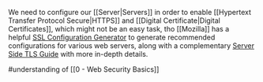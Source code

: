 We need to configure our [[Server|Servers]] in order to enable [[Hypertext Transfer Protocol Secure|HTTPS]] and [[Digital Certificate|Digital Certificates]], which might not be an easy task, tho [[Mozilla]] has a helpful [SSL Configuration Generator](https://mozilla.github.io/server-side-tls/ssl-config-generator/) to generate recommended configurations for various web servers, along with a complementary [Server Side TLS Guide](https://wiki.mozilla.org/Security/Server_Side_TLS) with more in-depth details.

#understanding of [[0 - Web Security Basics]]
